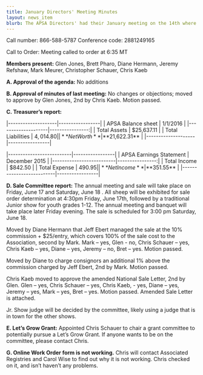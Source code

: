 ```yaml
---
title: January Directors' Meeting Minutes
layout: news_item
blurb: The APSA Directors' had their January meeting on the 14th where they discussed several business items including the treasurer's report and finalizing plans for the 2016 National Sale.
---
```



Call number: 866-588-5787 Conference code: 2881249165

Call to Order: Meeting called to order at 6:35 MT

**Members present:** Glen Jones, Brett Pharo, Diane Hermann, Jeremy Refshaw, Mark Meurer,
Christopher Schauer, Chris Kaeb

**A. Approval of the agenda:** No additions

**B. Approval of minutes of last meeting:** No changes or objections; moved to approve by Glen Jones, 2nd by Chris Kaeb. Motion passed.

**C. Treasurer’s report:**

|--------------------|-----------------|
| APSA Balance sheet |        1/1/2016 |
|--------------------|----------------:|
| Total Assets       |      $25,637.11 |
| Total Liabilities  |       $4,014.80 |
| **Net Worth**      |  **$21,622.31** |
|--------------------|-----------------|  

|--------------------------|-----------------|
| APSA Earnings Statement  | December 2015   |
|--------------------------|----------------:|
| Total Income             | $842.50         |
| Total Expense            | $490.95         |
| **Net Income**           | **$351.55**     |
|--------------------------|-----------------|

**D. Sale Committee report:** The annual meeting and sale will take place on Friday, June 17 and Saturday, June 18 . All sheep will be exhibited for sale order determination at 4:30pm Friday, June 17th, followed by a traditional Junior show for youth grades 1-12. The annual meeting and banquet will take place later Friday evening. The sale is scheduled for 3:00 pm Saturday, June 18.

Moved by Diane Hermann that Jeff Ebert managed the sale at the 10% commission + $25/entry, which covers 100% of the sale cost to the Association, second by Mark. Mark – yes, Glen - no, Chris Schauer – yes, Chris Kaeb – yes, Diane – yes, Jeremy – no, Bret – yes. Motion passed.

Moved by Diane to charge consignors an additional 1% above the commission charged by Jeff Ebert, 2nd by Mark. Motion passed.

Chris Kaeb moved to approve the amended National Sale Letter, 2nd by Glen. Glen – yes, Chris Schauer – yes, Chris Kaeb, - yes, Diane – yes, Jeremy – yes, Mark – yes, Bret – yes. Motion passed. Amended Sale Letter is attached.

Jr. Show judge will be decided by the committee, likely using a judge that is in town for the other shows.

**E. Let’s Grow Grant:** Appointed Chris Schauer to chair a grant committee to potentially pursue a Let’s Grow Grant. If anyone wants to be on the committee, please contact Chris.

**G. Online Work Order form is not working.** Chris will contact Associated Registries and Carol Wise to find out why it is not working. Chris checked on it, and isn’t haven’t any problems.
